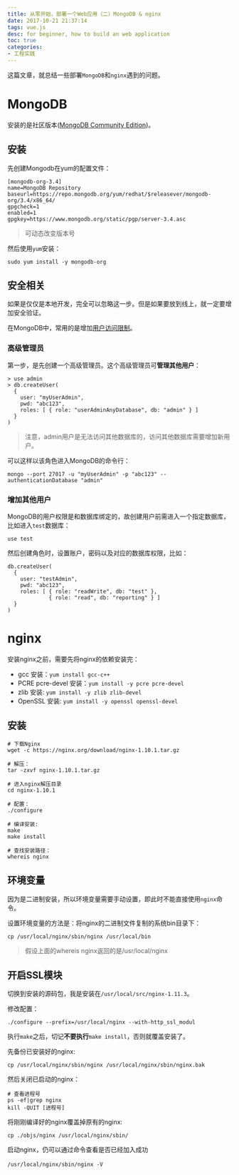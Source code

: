 ```yaml
---
title: 从零开始，部署一个Web应用（二）MongoDB & nginx
date: 2017-10-21 21:37:14
tags: vue.js
desc: for beginner, how to build an web application
toc: true
categories:
- 工程实践
---
```


这篇文章，就总结一些部署`MongoDB`和`nginx`遇到的问题。

<!-- more -->

# MongoDB

安装的是社区版本([MongoDB Community Edition](https://docs.mongodb.com/manual/tutorial/install-mongodb-on-red-hat/))。

## 安装

先创建Mongodb在yum的配置文件：

```
[mongodb-org-3.4]
name=MongoDB Repository
baseurl=https://repo.mongodb.org/yum/redhat/$releasever/mongodb-org/3.4/x86_64/
gpgcheck=1
enabled=1
gpgkey=https://www.mongodb.org/static/pgp/server-3.4.asc
```

> 可动态改变版本号

然后使用`yum`安装：

```
sudo yum install -y mongodb-org
```

## 安全相关

如果是仅仅是本地开发，完全可以忽略这一步。但是如果要放到线上，就一定要增加安全验证。

在MongoDB中，常用的是增加[用户访问限制](https://docs.mongodb.com/manual/tutorial/enable-authentication/)。

### 高级管理员

第一步，是先创建一个高级管理员。这个高级管理员可**管理其他用户**：

```
> use admin
> db.createUser(
  {
    user: "myUserAdmin",
    pwd: "abc123",
    roles: [ { role: "userAdminAnyDatabase", db: "admin" } ]
  }
)
```

> 注意，admin用户是无法访问其他数据库的，访问其他数据库需要增加新用户。

可以这样以该角色进入MongoDB的命令行：

```
mongo --port 27017 -u "myUserAdmin" -p "abc123" --authenticationDatabase "admin"
```

### 增加其他用户

MongoDB的用户权限是和数据库绑定的，故创建用户前需进入一个指定数据库，比如进入`test`数据库：

```
use test
```

然后创建角色时，设置账户，密码以及对应的数据库权限，比如：

```
db.createUser(
  {
    user: "testAdmin",
    pwd: "abc123",
    roles: [ { role: "readWrite", db: "test" },
             { role: "read", db: "reporting" } ]
  }
)
```

# nginx

安装nginx之前，需要先将nginx的依赖安装完：

- gcc 安装：`yum install gcc-c++`
- PCRE pcre-devel 安装：`yum install -y pcre pcre-devel`
- zlib 安装: `yum install -y zlib zlib-devel`
- OpenSSL 安装: `yum install -y openssl openssl-devel`

## 安装

```
# 下载Nginx
wget -c https://nginx.org/download/nginx-1.10.1.tar.gz

# 解压：
tar -zxvf nginx-1.10.1.tar.gz

# 进入nginx解压目录
cd nginx-1.10.1 

# 配置：
./configure

# 编译安装:
make
make install

# 查找安装路径：
whereis nginx
```

## 环境变量

因为是二进制安装，所以环境变量需要手动设置，即此时不能直接使用`nginx`命令。

设置环境变量的方法是：将nginx的二进制文件复制的系统bin目录下：

```
cp /usr/local/nginx/sbin/nginx /usr/local/bin
```

> 假设上面的whereis nginx返回的是/usr/local/nginx

## 开启SSL模块

切换到安装的源码包，我是安装在`/usr/local/src/nginx-1.11.3`。

修改配置：

```
./configure --prefix=/usr/local/nginx --with-http_ssl_modul
```

执行`make`之后，切记**不要执行**`make install`，否则就覆盖安装了。

先备份已安装好的nginx:

```
cp /usr/local/nginx/sbin/nginx /usr/local/nginx/sbin/nginx.bak
```

然后关闭已启动的nginx：

```
# 查看进程号
ps -ef|grep nginx
kill -QUIT [进程号]
```

将刚刚编译好的nginx覆盖掉原有的nginx:

```
cp ./objs/nginx /usr/local/nginx/sbin/
```

启动nginx，仍可以通过命令查看是否已经加入成功

```
/usr/local/nginx/sbin/nginx -V　
```